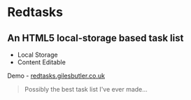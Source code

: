 Redtasks
========
An HTML5 local-storage based task list
---------
* Local Storage
* Content Editable

Demo - [redtasks.gilesbutler.co.uk](http://redtasks.gilesbutler.co.uk/)

> Possibly the best task list I've ever made...